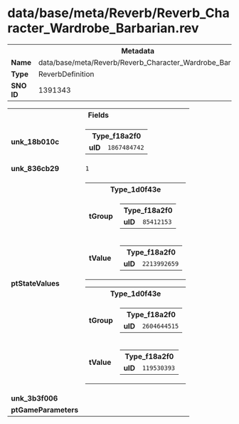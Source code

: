 <h1>data/base/meta/Reverb/Reverb_Character_Wardrobe_Barbarian.rev</h1><table><tr><th colspan="100%">Metadata</th></tr><tr><td><b>Name</b></td><td>data/base/meta/Reverb/Reverb_Character_Wardrobe_Barbarian.rev</td></tr><tr><td><b>Type</b></td><td>ReverbDefinition</td></tr><tr><td><b>SNO ID</b></td><td>1391343</td></tr></table>

<table><tr><th colspan="100%">Fields</th></tr><tr><td><b>unk_18b010c</b></td><td><table><tr><th colspan="100%">Type_f18a2f0</th></tr><tr><td><b>uID</b></td><td><code>1867484742</code></td></tr></table>

</td></tr><tr><td><b>unk_836cb29</b></td><td><code>1</code></td></tr><tr><td><b>ptStateValues</b></td><td><table><tr><th colspan="100%">Type_1d0f43e</th></tr><tr><td><b>tGroup</b></td><td><table><tr><th colspan="100%">Type_f18a2f0</th></tr><tr><td><b>uID</b></td><td><code>85412153</code></td></tr></table>

</td></tr><tr><td><b>tValue</b></td><td><table><tr><th colspan="100%">Type_f18a2f0</th></tr><tr><td><b>uID</b></td><td><code>2213992659</code></td></tr></table>

</td></tr></table>


<table><tr><th colspan="100%">Type_1d0f43e</th></tr><tr><td><b>tGroup</b></td><td><table><tr><th colspan="100%">Type_f18a2f0</th></tr><tr><td><b>uID</b></td><td><code>2604644515</code></td></tr></table>

</td></tr><tr><td><b>tValue</b></td><td><table><tr><th colspan="100%">Type_f18a2f0</th></tr><tr><td><b>uID</b></td><td><code>119530393</code></td></tr></table>

</td></tr></table>


</td></tr><tr><td><b>unk_3b3f006</b></td><td></td></tr><tr><td><b>ptGameParameters</b></td><td></td></tr></table>

